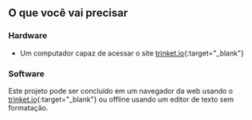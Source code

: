 ## O que você vai precisar

### Hardware

+ Um computador capaz de acessar o site [trinket.io](https://trinket.io){:target="_blank"}

### Software

Este projeto pode ser concluído em um navegador da web usando o [trinket.io](https://trinket.io){:target="_blank"} ou offline usando um editor de texto sem formatação.